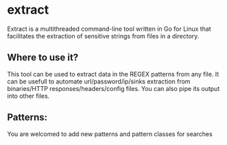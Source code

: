 # extract
Extract is a multithreaded command-line tool written in Go for Linux that facilitates the extraction of sensitive strings from files in a directory. 

## Where to use it?
This tool can be used to extract data in the REGEX patterns from any file. It can be usefull to automate url/password/ip/sinks extraction from binaries/HTTP responses/headers/config files. You can also pipe its output into other files.

## Patterns:
You are welcomed to add new patterns and pattern classes for searches
